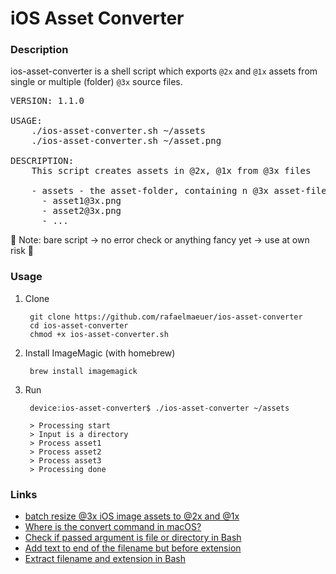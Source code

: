 # iOS Asset Converter

### Description

ios-asset-converter is a shell script which exports `@2x` and `@1x` assets from single or multiple (folder) `@3x` source files.

<pre>
VERSION: 1.1.0

USAGE:
    ./ios-asset-converter.sh ~/assets
    ./ios-asset-converter.sh ~/asset.png

DESCRIPTION:
    This script creates assets in @2x, @1x from @3x files

    - assets - the asset-folder, containing n @3x asset-files:
      - asset1@3x.png
      - asset2@3x.png
      - ...
</pre>

🚨 Note: bare script -> no error check or anything fancy yet -> use at own risk 🚨

### Usage

1. Clone

        git clone https://github.com/rafaelmaeuer/ios-asset-converter
        cd ios-asset-converter
        chmod +x ios-asset-converter.sh

2. Install ImageMagic (with homebrew)

        brew install imagemagick

3. Run

        device:ios-asset-converter$ ./ios-asset-converter ~/assets

        > Processing start
        > Input is a directory
        > Process asset1
        > Process asset2
        > Process asset3
        > Processing done

### Links

* [batch resize @3x iOS image assets to @2x and @1x](https://gist.github.com/kampfgnu/db8ccbb7c1263aff257af7b50e0b9d4e)
* [Where is the convert command in macOS?](https://apple.stackexchange.com/questions/335635/where-is-the-convert-command-in-macos)
* [Check if passed argument is file or directory in Bash](https://stackoverflow.com/questions/4665051/check-if-passed-argument-is-file-or-directory-in-bash/4665080)
* [Add text to end of the filename but before extension](https://unix.stackexchange.com/questions/370313/add-text-to-end-of-the-filename-but-before-extension)
* [Extract filename and extension in Bash](https://stackoverflow.com/questions/965053/extract-filename-and-extension-in-bash)

